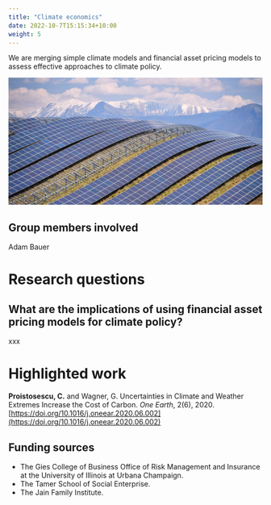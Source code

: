 ```yaml
---
title: "Climate economics"
date: 2022-10-7T15:15:34+10:00
weight: 5
---
```


We are merging simple climate models and financial asset pricing models to assess effective approaches to climate policy.

![Solar Panels](/images/climate-econ-header.jpg)

## Group members involved
Adam Bauer

# Research questions

## What are the implications of using financial asset pricing models for climate policy?

xxx

# Highlighted work

**Proistosescu, C.** and Wagner, G. Uncertainties in Climate and Weather Extremes Increase the Cost of Carbon. _One Earth_, 2(6), 2020. [https://doi.org/10.1016/j.oneear.2020.06.002](https://doi.org/10.1016/j.oneear.2020.06.002)

## Funding sources
- The Gies College of Business Office of Risk Management and Insurance at the University of Illinois at Urbana Champaign.
- The Tamer School of Social Enterprise.
- The Jain Family Institute. 
